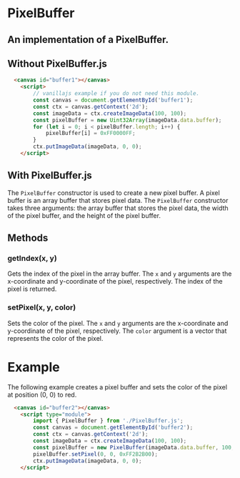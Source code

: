 # PixelBuffer
## An implementation of a PixelBuffer.

## Without PixelBuffer.js
```html
  <canvas id="buffer1"></canvas>
    <script>
        // vanillajs example if you do not need this module.
        const canvas = document.getElementById('buffer1');
        const ctx = canvas.getContext('2d');
        const imageData = ctx.createImageData(100, 100);
        const pixelBuffer = new Uint32Array(imageData.data.buffer);
        for (let i = 0; i < pixelBuffer.length; i++) {
            pixelBuffer[i] = 0xFF0000FF;
        }
        ctx.putImageData(imageData, 0, 0);
    </script>
```
## With PixelBuffer.js
The `PixelBuffer` constructor is used to create a new pixel buffer. A pixel buffer is an array buffer that stores pixel data. The `PixelBuffer` constructor takes three arguments: the array buffer that stores the pixel data, the width of the pixel buffer, and the height of the pixel buffer.

## Methods

### getIndex(x, y)
Gets the index of the pixel in the array buffer. The `x` and `y` arguments are the x-coordinate and y-coordinate of the pixel, respectively. The index of the pixel is returned.

### setPixel(x, y, color)
Sets the color of the pixel. The `x` and `y` arguments are the x-coordinate and y-coordinate of the pixel, respectively. The `color` argument is a vector that represents the color of the pixel.

# Example
The following example creates a pixel buffer and sets the color of the pixel at position (0, 0) to red.

```html
  <canvas id="buffer2"></canvas>
    <script type="module">
        import { PixelBuffer } from './PixelBuffer.js';
        const canvas = document.getElementById('buffer2');
        const ctx = canvas.getContext('2d');
        const imageData = ctx.createImageData(100, 100);
        const pixelBuffer = new PixelBuffer(imageData.data.buffer, 100, 100);
        pixelBuffer.setPixel(0, 0, 0xFF2B2B00);
        ctx.putImageData(imageData, 0, 0);
    </script>
```